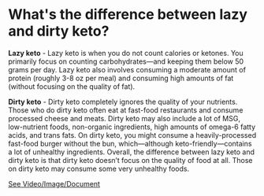 # What's the difference between lazy and dirty keto?

**Lazy keto** - Lazy keto is when you do not count calories or ketones. You primarily focus on counting carbohydrates—and keeping them below 50 grams per day. Lazy keto also involves consuming a moderate amount of protein (roughly 3-8 oz per meal) and consuming high amounts of fat (without focusing on the quality of fat).

**Dirty keto** \- Dirty keto completely ignores the quality of your nutrients. Those who do dirty keto often eat at fast-food restaurants and consume processed cheese and meats. Dirty keto may also include a lot of MSG, low-nutrient foods, non-organic ingredients, high amounts of omega-6 fatty acids, and trans fats. On dirty keto, you might consume a heavily-processed fast-food burger without the bun, which—although keto-friendly—contains a lot of unhealthy ingredients. Overall, the difference between lazy keto and dirty keto is that dirty keto doesn’t focus on the quality of food at all. Those on dirty keto may consume some very unhealthy foods.

 [See Video/Image/Document](https://hls-player.drberg.com/asset?path=migrated-assets/lazy-vsdirty-keto-the-difference)
